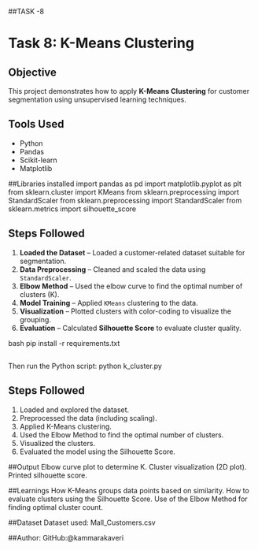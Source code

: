 ##TASK -8
# Task 8: K-Means Clustering

## Objective
This project demonstrates how to apply **K-Means Clustering** for customer segmentation using unsupervised learning techniques.

## Tools Used
- Python
- Pandas
- Scikit-learn
- Matplotlib

##Libraries installed
import pandas as pd
import matplotlib.pyplot as plt
from sklearn.cluster import KMeans
from sklearn.preprocessing import StandardScaler
from sklearn.preprocessing import StandardScaler
from sklearn.metrics import silhouette_score


## Steps Followed
1. **Loaded the Dataset** – Loaded a customer-related dataset suitable for segmentation.
2. **Data Preprocessing** – Cleaned and scaled the data using `StandardScaler`.
3. **Elbow Method** – Used the elbow curve to find the optimal number of clusters (K).
4. **Model Training** – Applied `KMeans` clustering to the data.
5. **Visualization** – Plotted clusters with color-coding to visualize the grouping.
6. **Evaluation** – Calculated **Silhouette Score** to evaluate cluster quality.



bash
pip install -r requirements.txt

##
Then run the Python script:
python k_cluster.py

## Steps Followed

1. Loaded and explored the dataset.
2. Preprocessed the data (including scaling).
3. Applied K-Means clustering.
4. Used the Elbow Method to find the optimal number of clusters.
5. Visualized the clusters.
6. Evaluated the model using the Silhouette Score.

##Output
Elbow curve plot to determine K.
Cluster visualization (2D plot).
Printed silhouette score.

##Learnings
How K-Means groups data points based on similarity.
How to evaluate clusters using the Silhouette Score.
Use of the Elbow Method for finding optimal cluster count.

##Dataset
Dataset used: Mall_Customers.csv

##Author:
GitHub:@kammarakaveri
